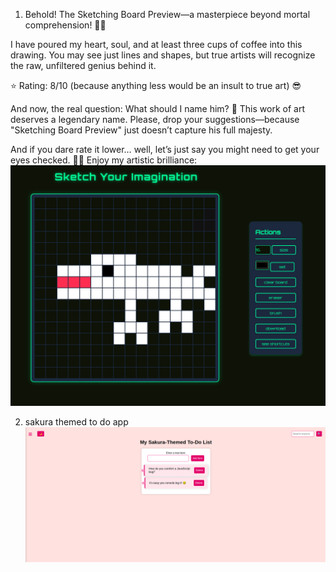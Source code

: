 1. Behold! The Sketching Board Preview—a masterpiece beyond mortal comprehension! 🎨✨

I have poured my heart, soul, and at least three cups of coffee into this drawing. You may see just lines and shapes, but true artists will recognize the raw, unfiltered genius behind it.

⭐ Rating: 8/10 (because anything less would be an insult to true art) 😎

And now, the real question: What should I name him? 🤔
This work of art deserves a legendary name. Please, drop your suggestions—because "Sketching Board Preview" just doesn’t capture his full majesty.

And if you dare rate it lower… well, let’s just say you might need to get your eyes checked. 👀😂
Enjoy my artistic brilliance:
![Preview](Project%20Preview%20IMG/sketching-board.png)

2. sakura themed to do app
 ![Preview](Project%20Preview%20IMG/todoapp.png)
